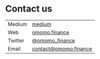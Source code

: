 # Contact us

|         |                                                       |
| ------- | ----------------------------------------------------- |
| Medium  | [medium](https://medium.com/omomo)                    |
| Web     | [omomo.finance](http://www.omomo.finance)             |
| Twitter | [@omomo\_finance](https://twitter.com/omomo\_finance) |
| Email   | [contact@omomo.finance](mailto:contact@omomo.finance) |
